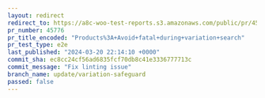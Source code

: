 ```yaml
---
layout: redirect
redirect_to: https://a8c-woo-test-reports.s3.amazonaws.com/public/pr/45776/e2e/index.html
pr_number: 45776
pr_title_encoded: "Products%3A+Avoid+fatal+during+variation+search"
pr_test_type: e2e
last_published: "2024-03-20 22:14:10 +0000"
commit_sha: ec8cc24cf56ad6835fcf70db8c41e3336777713c
commit_message: "Fix linting issue"
branch_name: update/variation-safeguard
passed: false
---
```

